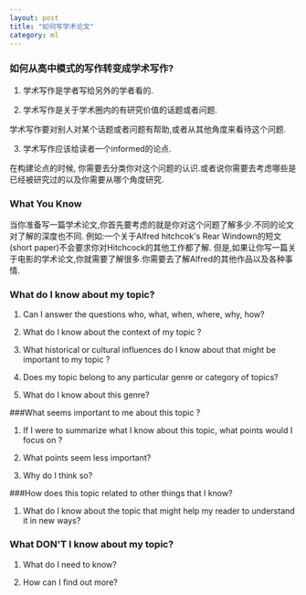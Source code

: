 ```yaml
---
layout: post
title: "如何写学术论文"
category: ml
---
```



### 如何从高中模式的写作转变成学术写作?

1. 学术写作是学者写给另外的学者看的.

2. 学术写作是关于学术圈内的有研究价值的话题或者问题.

学术写作要对别人对某个话题或者问题有帮助,或者从其他角度来看待这个问题.


3. 学术写作应该给读者一个informed的论点.

在构建论点的时候, 你需要去分类你对这个问题的认识.或者说你需要去考虑哪些是已经被研究过的以及你需要从哪个角度研究.

### What You Know

当你准备写一篇学术论文,你首先要考虑的就是你对这个问题了解多少.不同的论文对了解的深度也不同.
例如:一个关于Alfred hitchcok's Rear Windown的短文(short paper)不会要求你对Hitchcock的其他工作都了解.
但是,如果让你写一篇关于电影的学术论文,你就需要了解很多.你需要去了解Alfred的其他作品以及各种事情.

### What do I know about my topic?

1. Can I answer the questions who, what, when, where, why, how?

2. What do I know about the context of my topic ?

3. What historical or cultural influences do I know about that might be important to my topic ?

4. Does my topic belong to any particular genre or category of topics?

5. What do I know about this genre?

###What seems important to me about this topic ?

1. If I were to summarize what I know about this topic, what points would I focus on ?

2. What points seem less important?

3. Why do I think so?

###How does this topic related to other things that I know?

1. What do I know about the topic that might help my reader to understand it in new ways?

### What DON'T I know about my topic?

1. What do I need to know?

2. How can I find out more?






